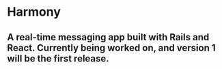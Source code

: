 # Harmony
## A real-time messaging app built with Rails and React. Currently being worked on, and version 1 will be the first release.
